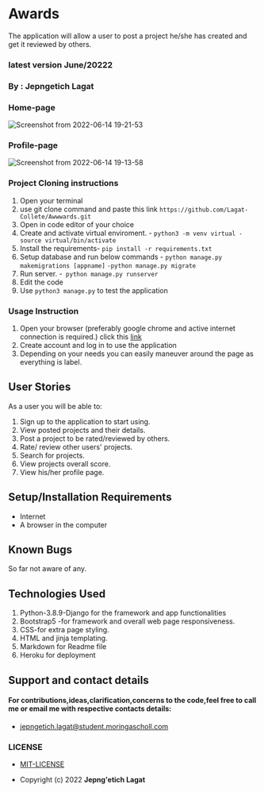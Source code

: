 # Awards
The application will allow a user to post a project he/she has created and get it reviewed by others.

### latest version  June/20222

### By : **Jepngetich Lagat**

### Home-page
![Screenshot from 2022-06-14 19-21-53](https://user-images.githubusercontent.com/94686368/173652620-25a00bae-9315-4897-9fc1-0bfa50a42735.png)

### Profile-page
![Screenshot from 2022-06-14 19-13-58](https://user-images.githubusercontent.com/94686368/173655705-0502b184-a4b4-4545-9d67-3695d28244f6.png)


### Project Cloning instructions

1. Open your terminal
2. use git clone command and paste this link `https://github.com/Lagat-Collete/Awwwards.git`
3. Open in code editor of your choice
4. Create and activate virtual enviroment. - `python3 -m venv virtual - source virtual/bin/activate`
5. Install the requirements- `pip install -r requirements.txt`
6. Setup database and run below commands - `python manage.py makemigrations [appname]`
 `-python manage.py migrate`
7. Run server. -` python manage.py runserver`
8. Edit the code
9. Use `python3 manage.py` to test the application

### Usage Instruction

 1. Open your browser (preferably google chrome and active internet connection is required.) click this [link](https://lagat-insta.herokuapp.com/)
 2. Create account and log in to use the application
 3. Depending on your needs you can easily maneuver around the page as everything is label.

 ## User Stories

  As a user you will be able to:

   1. Sign up to the application to start using.
   2. View posted projects and their details.
   3. Post a project to be rated/reviewed by others.
   4. Rate/ review other users' projects.
   5. Search for projects.
   6. View projects overall score.
   7. View his/her profile page. 
   
## Setup/Installation Requirements
- Internet
- A browser in the computer

## Known Bugs
 So far not aware of any.

## Technologies Used

1. Python-3.8.9-Django for the framework and app functionalities
2. Bootstrap5 -for framework and overall web page responsiveness.
3. CSS-for extra page styling.
4. HTML and jinja templating.
5. Markdown for Readme file
6. Heroku for deployment


## Support and contact details
#### For contributions,ideas,clarification,concerns to the code,feel free to call me or email me with respective contacts details:
* jepngetich.lagat@student.moringascholl.com
### LICENSE
 * [MIT-LICENSE](LICENSE)

 * Copyright (c) 2022   **Jepng'etich Lagat**
  



